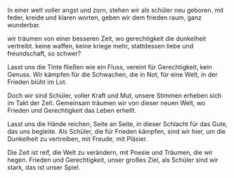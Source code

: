 In einer welt voller angst und zorn,
stehen wir als schüler neu geboren.
mit feder, kreide und klaren worten,
geben wir dem frieden raum, ganz wunderbar.

wir träumen von einer besseren Zeit,
wo gerechtigkeit die dunkelheit vertreibt.
keine waffen, keine kriege mehr,
stattdessen liebe und freundschaft, so schwer?



























Lasst uns die Tinte fließen wie ein Fluss,
vereint für Gerechtigkeit, kein Genuss.
Wir kämpfen für die Schwachen, die in Not,
für eine Welt, in der Frieden blüht im Lot.

Doch wir sind Schüler, voller Kraft und Mut,
unsere Stimmen erheben sich im Takt der Zeit.
Gemeinsam träumen wir von dieser neuen Welt,
wo Frieden und Gerechtigkeit das Leben erhellt.

Lasst uns die Hände reichen, Seite an Seite,
in dieser Schlacht für das Gute, das uns begleite.
Als Schüler, die für Frieden kämpfen, sind wir hier,
um die Dunkelheit zu vertreiben, mit Freude, mit Pläsier.

Die Zeit ist reif, die Welt zu verändern,
mit Poesie und Träumen, die wir hegen.
Frieden und Gerechtigkeit, unser großes Ziel,
als Schüler sind wir stark, das ist unser Spiel.